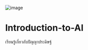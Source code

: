 ![image](https://user-images.githubusercontent.com/37249027/221729700-41a48bca-5c59-49e5-b197-133939b29f55.png)

# Introduction-to-AI
เรียนรู้เกี่ยวกับปัญญาประดิษฐ์
